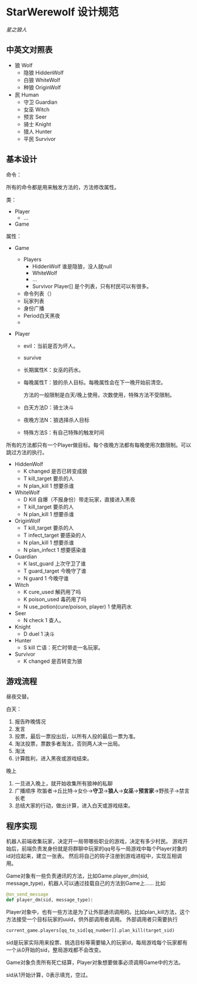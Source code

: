 # StarWerewolf 设计规范

*星之狼人*

## 中英文对照表

- 狼 Wolf
  - 隐狼 HiddenWolf
  - 白狼 WhiteWolf
  - 种狼 OriginWolf
- 民 Human
  - 守卫 Guardian
  - 女巫 Witch
  - 预言 Seer
  - 骑士 Knight
  - 猎人 Hunter
  - 平民 Survivor

## 基本设计

命令：

所有的命令都是用来触发方法的，方法修改属性。

类：

- Player
  - ...
- Game

属性：

- Game

  - Players
    - HiddenWolf 谁是隐狼，没人就null
    - WhiteWolf
    - ...
    - Survivor Player[] 是个列表，只有村民可以有很多。
  - 命令列表（）
  - 玩家列表
  - 身份广播
  - Period白天黑夜
  - 

- Player

  - evil：当前是否为坏人。

  - survive

  - 长期属性K：女巫的药水。

  - 每晚属性T：狼的杀人目标。每晚属性会在下一晚开始前清空。

    方法的一般限制是白天/晚上使用，次数使用，特殊方法不受限制。

  - 白天方法D：骑士决斗

  - 夜晚方法N：狼选择杀人目标

  - 特殊方法S：有自己特殊的触发时间

所有的方法都只有一个Player做目标。每个夜晚方法都有每晚使用次数限制。可以跳过方法的执行。

- HiddenWolf
  - K changed 是否已转变成狼
  - T kill_target 要杀的人
  - N plan_kill 1 想要杀谁
- WhiteWolf
  - D Kill 自爆（不报身份）带走玩家，直接进入黑夜
  - T kill_target 要杀的人
  - N plan_kill 1 想要杀谁
- OriginWolf
  - T kill_target 要杀的人
  - T infect_target 要感染的人
  - N plan_kill 1 想要杀谁
  - N plan_infect 1 想要感染谁
- Guardian
  - K last_guard 上次守卫了谁
  - T guard_target 今晚守了谁
  - N guard 1 今晚守谁
- Witch
  - K cure_used 解药用了吗
  - K poison_used 毒药用了吗
  - N use_potion(cure/poison, player) 1 使用药水
- Seer
  - N check 1 查人。
- Knight
  - D duel 1 决斗
- Hunter
  - S kill 亡语：死亡时带走一名玩家。
- Survivor
  - K changed 是否转变为狼

## 游戏流程

昼夜交替。

白天：

1. 报告昨晚情况
2. 发言
3. 投票，最后一票投出后，以所有人投的最后一票为准。
4. 淘汰投票，票数多者淘汰，否则两人决一出局。
5. 淘汰
6. 计算胜利，进入黑夜或游戏结束。

晚上

1. 一旦进入晚上，就开始收集所有狼神的私聊
2. 广播顺序 吹笛者→丘比特→女仆→**守卫**→**狼人**→**女巫**→**预言家**→野孩子→禁言长老
3. 总结大家的行动，做出计算，进入白天或游戏结束。

## 程序实现

机器人前端收集玩家，决定开一局带哪些职业的游戏，决定有多少村民。
游戏开始后，前端负责发身份就是将群聊中玩家的qq号与一局游戏中每个Player对象的id对应起来，建立一张表。
然后将自己的钩子注册到游戏进程中，实现互相调用。

Game对象有一些负责通讯的方法，比如Game.player_dm(sid, message_type)，机器人可以通过挂载自己的方法到Game上……
比如
```python
@on_send_message
def player_dm(sid, message_type):
```

Player对象中，也有一些方法是为了让外部通讯调用的。比如plan_kill方法，这个方法接受一个目标玩家的uuid，供外部调用者调用。
外部调用者只需要执行
```python
current_game.players[qq_to_sid[qq_number]].plan_kill(target_sid)
```
sid是玩家实际用来投票、挑选目标等需要输入的玩家id，每局游戏每个玩家都有一个从0开始的sid，整局游戏都不会改变。

Game对象负责所有死亡结算，Player对象想要做事必须调用Game中的方法。

sid从1开始计算，0表示填充，空过。